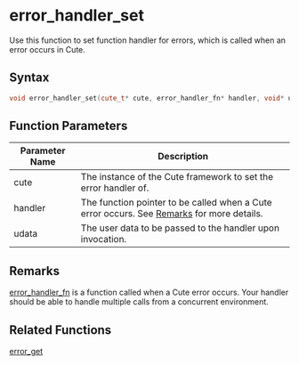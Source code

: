 # error_handler_set

Use this function to set function handler for errors, which is called when an error occurs in Cute.

## Syntax

```cpp
void error_handler_set(cute_t* cute, error_handler_fn* handler, void* udata);
```

## Function Parameters

Parameter Name | Description
--- | ---
cute | The instance of the Cute framework to set the error handler of.
handler | The function pointer to be called when a Cute error occurs. See [Remarks](https://github.com/RandyGaul/cute_framework/new/master/doc/cute/error_handler_set.md#Remarks) for more details.
udata | The user data to be passed to the handler upon invocation.

## Remarks

[error_handler_fn](https://github.com/RandyGaul/cute_framework/blob/master/doc/cute/error_handler_fn.md) is a function called when a Cute error occurs. Your handler should be able to handle multiple calls from a concurrent environment.

## Related Functions

[error_get](https://github.com/RandyGaul/cute_framework/blob/master/doc/cute/error_get.md)
